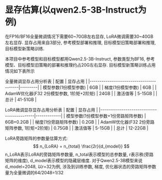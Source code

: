 # 显存估算(以qwen2.5-3B-Instruct为例)
在FP16/BF16全量微调情况下需要60~70GB左右显存, LoRA微调需要30~40GB左右显存. 显存占用来自3部分, 参考模型部署和推理, 目标模型旧策略部署和推理, 目标模型新策略训练.

本项目中参考模型和目标模型都用Qwen2.5-3B-Instruct, 参数类型为BF16, 参考模型、目标模型旧策略的部署和推理约占20G左右显存. 目标模型新策略训练占用情况如下表所示

全量微调显存占用分析表
| 配置                                     | 显存占用 |
|-----------------------------------------|---------|
| 模型参数(1份模型参数)                      | 6GB     |
| 梯度(1份模型参数)                         | 6GB     |
| AdamW优化器(F32 2份模型参数, 1阶矩+2阶矩)   | 24GB    |
| 激活值等                                 | 5-15GB  |
| 总计                                    | 41-51GB  |

LoRA微调显存显存占用分析表
| 配置                                       |   显存占用    |
|--------------------------------------------|-------------|
| 模型参数(1份模型参数+1份旁路矩阵参数)           | 6GB+0.2GB   |
| 梯度(1份旁路矩阵参数)                        | 0.2GB       |
| AdamW优化器(F32 2份旁路矩阵参数, 1阶矩+2阶矩)  | 0.75GB      |
| 激活值等                                    | 5-15GB      |
| 总计                                       | 12-22GB     |

LoRA旁路矩阵的参数量估算方式:
$$
n_{LoRA} = n_{total} \frac{2r}{d_{model}}
$$
n_LoRA表示LoRA的旁路矩阵参数量, n_total表示模型的总参数量, r表示秩(旁路矩阵的维度), d_model表示模型的隐藏层维度.
对于Qwen2.5-3B模型来说d_model=2048, 以r=32为例, 涉及到训练参数, 梯度, 优化器状态的旁路矩阵参数量为全量微调的64/2048=1/32